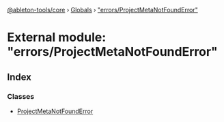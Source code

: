 [@ableton-tools/core](../README.md) › [Globals](../globals.md) › ["errors/ProjectMetaNotFoundError"](_errors_projectmetanotfounderror_.md)

# External module: "errors/ProjectMetaNotFoundError"

## Index

### Classes

* [ProjectMetaNotFoundError](../classes/_errors_projectmetanotfounderror_.projectmetanotfounderror.md)

